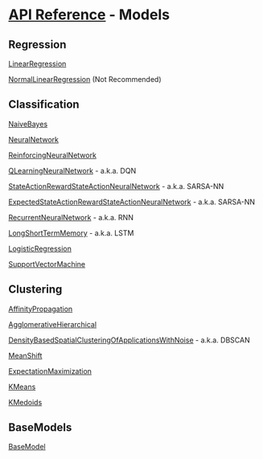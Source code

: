 # [API Reference](../API.md) - Models

## Regression

[LinearRegression](Models/LinearRegression.md) 

[NormalLinearRegression](Models/NormalLinearRegression.md) (Not Recommended)

## Classification

[NaiveBayes](Models/NaiveBayes.md)

[NeuralNetwork](Models/NeuralNetwork.md)

[ReinforcingNeuralNetwork](Models/ReinforcingNeuralNetwork.md)

[QLearningNeuralNetwork](Models/QLearningNeuralNetwork.md) - a.k.a. DQN

[StateActionRewardStateActionNeuralNetwork](Models/StateActionRewardStateActionNeuralNetwork.md) - a.k.a. SARSA-NN

[ExpectedStateActionRewardStateActionNeuralNetwork](Models/ExpectedStateActionRewardStateActionNeuralNetwork.md) - a.k.a. SARSA-NN

[RecurrentNeuralNetwork](Models/RecurrentNeuralNetwork.md) - a.k.a. RNN

[LongShortTermMemory](Models/LongShortTermMemory.md) - a.k.a. LSTM

[LogisticRegression](Models/LogisticRegression.md)

[SupportVectorMachine](Models/SupportVectorMachine.md)

## Clustering

[AffinityPropagation](Models/AffinityPropagation.md)

[AgglomerativeHierarchical](Models/AgglomerativeHierarchical.md)

[DensityBasedSpatialClusteringOfApplicationsWithNoise](Models/DensityBasedSpatialClusteringOfApplicationsWithNoise.md) - a.k.a. DBSCAN

[MeanShift](Models/MeanShift.md)

[ExpectationMaximization](Models/ExpectationMaximization.md)

[KMeans](Models/KMeans.md)

[KMedoids](Models/KMedoids.md)

## BaseModels

[BaseModel](Models/BaseModel.md)
